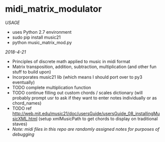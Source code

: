 # midi_matrix_modulator
*USAGE*
  * uses Python 2.7 environment
  * sudo pip install music21
  * python music_matrix_mod.py 

*2018-4-21*
  * Principles of discrete math applied to music in midi format
  * Matrix transposition, addition, subtraction, multiplication (and other fun stuff to build upon)
  * Incorporates music21 lib (which means I should port over to py3 eventually)
  * TODO complete multiplication function
  * TODO continue filling out custom chords / scales dictionary (will probably prompt usr to ask if they want to enter notes individually or as chord_names)
  * TODO ref http://web.mit.edu/music21/doc/usersGuide/usersGuide_08_installingMusicXML.html (setup xmlMusicPath to get chords to display on traditional staves)
  * *Note: midi files in this repo are randomly assigned notes for purposes of debugging*
